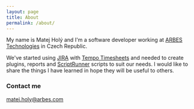 ```yaml
---
layout: page
title: About
permalink: /about/
---
```


My name is Matej Holý and I'm a software developer working at [ARBES Technologies](http://arbes.com) in Czech Republic.

We've started using [JIRA](https://www.atlassian.com/software/jira) with [Tempo Timesheets](http://tempo.io/) and needed to create plugins, reports and [ScriptRunner](http://www.adaptavist.com/w/products-plugins/adaptavist-scriptrunner/scriptrunner-for-jira/) scripts to suit our needs. I would like to share the things I have learned in hope they will be useful to others.

### Contact me

[matej.holy@arbes.com](mailto:matej.holy@arbes.com)